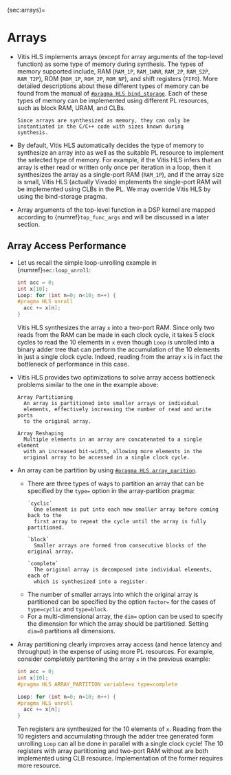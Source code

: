 (sec:arrays)=
# Arrays

* Vitis HLS implements arrays (except for array arguments of the
   top-level function) as some type of memory during synthesis. The
   types of memory supported include, RAM (`RAM_1P`, `RAM_1WNR`,
   `RAM_2P`, `RAM_S2P`, `RAM_T2P`), ROM (`ROM_1P`, `ROM_2P`,
   `ROM_NP`), and shift registers (`FIFO`).  More detailed
   descriptions about these different types of memory can be found
   from the manual of [`#pragma HLS
   bind_storage`](https://docs.xilinx.com/r/en-US/ug1399-vitis-hls/pragma-HLS-bind_storage). Each
   of these types of memory can be implemented using different PL
   resources, such as block RAM, URAM, and CLBs.
   ```{tip}
   Since arrays are synthesized as memory, they can only be
   instantiated in the C/C++ code with sizes known during
   synthesis.
   ```

* By default, Vitis HLS automatically decides the type of memory to
  synthesize an array into as well as the suitable PL resource to
  implement the selected type of memory. For example, if the Vitis HLS
  infers that an array is ether read or written only once per
  iteration in a loop, then it synthesizes the array as a single-port
  RAM (`RAM_1P`), and if the array size is small, Vitis HLS (actually
  Vivado) implements the single-port RAM will be implemented using
  CLBs in the PL. We may override Vitis HLS by using the bind-storage
  pragma.

* Array arguments of the top-level function in a DSP kernel are mapped
  according to {numref}`top_func_args` and will be discussed in
  a later section.

## Array Access Performance
* Let us recall the simple  loop-unrolling example in {numref}`sec:loop_unroll`:
  ```c++ 
  int acc = 0;
  int x[10];
  Loop: for (int n=0; n<10; n++) { 
  #pragma HLS unroll 
    acc += x[n];
  }
  ```
  Vitis HLS synthesizes the array `x` into a two-port RAM. Since only two
  reads from the RAM can be made in each clock cycle, it takes 5 clock
  cycles to read the 10 elements in `x` even though `Loop` is unrolled
  into a binary adder tree that can perform the accumulation of the
  10 elements in just a single clock cycle. Indeed, reading from the
  array `x` is in fact the bottleneck of performance in this case.

* Vitis HLS provides two optimizations to solve array access
  bottleneck problems similar to the one in the example above:
  ```{glossary}
  Array Partitioning
    An array is partitioned into smaller arrays or individual
    elements, effectively increasing the number of read and write ports
    to the original array.

  Array Reshaping
    Multiple elements in an array are concatenated to a single element
    with an increased bit-width, allowing more elements in the
    original array to be accessed in a single clock cycle. 
  ```

* An array can be partition by using [`#pragma HLS
  array_parition`](https://docs.xilinx.com/r/en-US/ug1399-vitis-hls/pragma-HLS-array_partition). 
  - There are three types of ways to partition an array that can be
    specified by the `type=` option in the array-partition pragma:
    ```{glossary}
    `cyclic`
      One element is put into each new smaller array before coming back to the
      first array to repeat the cycle until the array is fully partitioned.

    `block`
      Smaller arrays are formed from consecutive blocks of the original array.

    `complete`
      The original array is decomposed into individual elements, each of
      which is synthesized into a register. 
    ```
  - The number of smaller arrays into which the original array is
    partitioned can be specified by the option `factor=` for the cases
    of `type=cyclic` and `type=block`.
  - For a multi-dimensional array, the `dim=` option can be used to
    specify the dimension for which the array should be
    partitioned. Setting `dim=0` partitions all dimensions.

* Array partitioning clearly improves array access (and hence latency
  and throughput) in the expense of using more PL resources. For
  example, consider completely partitoning the array `x` in the
  previous example:
  ```c++ 
  int acc = 0;
  int x[10];
  #pragma HLS ARRAY_PARTITION variable=x type=complete
  
  Loop: for (int n=0; n<10; n++) { 
  #pragma HLS unroll 
    acc += x[n];
  }
  ```
  Ten registers are synthesized for the 10 elements of `x`. Reading
  from the 10 registers and accumulating through the adder tree
  generated form unrolling `Loop` can all be done in parallel with a
  single clock cycle! The 10 registers with array partitioning and
  two-port RAM without are both implemented using CLB
  resource. Implementation of the former requires more resource.

  

